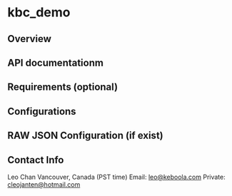# kbc_demo

## Overview 

## API documentationm

## Requirements (optional)

## Configurations

## RAW JSON Configuration (if exist)


## Contact Info
Leo Chan
Vancouver, Canada (PST time) 
Email: leo@keboola.com
Private: cleojanten@hotmail.com
